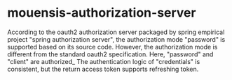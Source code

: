 # mouensis-authorization-server
According to the oauth2 authorization server packaged by spring empirical project "spring authorization server", the authorization mode "password" is supported based on its source code. However, the authorization mode is different from the standard oauth2 specification. Here, "password" and "client" are authorized_ The authentication logic of "credentials" is consistent, but the return access token supports refreshing token.
